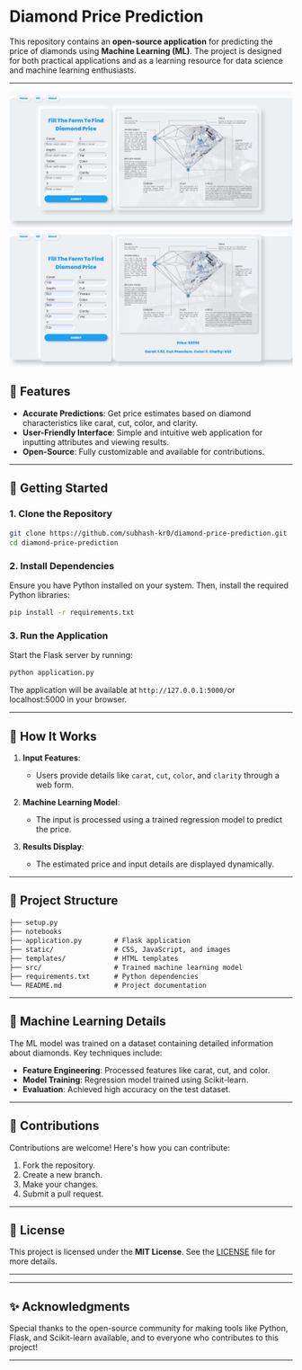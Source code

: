 # Diamond Price Prediction

This repository contains an **open-source application** for predicting the price of diamonds using **Machine Learning (ML)**. The project is designed for both practical applications and as a learning resource for data science and machine learning enthusiasts.

---
![](./static/images/demo_pic.jpeg)
![](./static/images/demo_pic2.jpeg)



## 🌟 Features

- **Accurate Predictions**: Get price estimates based on diamond characteristics like carat, cut, color, and clarity.
- **User-Friendly Interface**: Simple and intuitive web application for inputting attributes and viewing results.
- **Open-Source**: Fully customizable and available for contributions.

---

## 🚀 Getting Started

### 1. Clone the Repository

```bash
git clone https://github.com/subhash-kr0/diamond-price-prediction.git
cd diamond-price-prediction
```

### 2. Install Dependencies

Ensure you have Python installed on your system. Then, install the required Python libraries:

```bash
pip install -r requirements.txt
```

### 3. Run the Application

Start the Flask server by running:

```bash
python application.py
```

The application will be available at `http://127.0.0.1:5000/`or localhost:5000 in your browser.

---

## 🔧 How It Works

1. **Input Features**:
   - Users provide details like `carat`, `cut`, `color`, and `clarity` through a web form.

2. **Machine Learning Model**:
   - The input is processed using a trained regression model to predict the price.

3. **Results Display**:
   - The estimated price and input details are displayed dynamically.

---

## 💂️ Project Structure

```plaintext
├── setup.py
├── notebooks
├── application.py        # Flask application
├── static/               # CSS, JavaScript, and images
├── templates/            # HTML templates
├── src/                  # Trained machine learning model
├── requirements.txt      # Python dependencies
└── README.md             # Project documentation
```

---

## 🧠 Machine Learning Details

The ML model was trained on a dataset containing detailed information about diamonds. Key techniques include:

- **Feature Engineering**: Processed features like carat, cut, and color.
- **Model Training**: Regression model trained using Scikit-learn.
- **Evaluation**: Achieved high accuracy on the test dataset.

---

## 🤝 Contributions

Contributions are welcome! Here's how you can contribute:

1. Fork the repository.
2. Create a new branch.
3. Make your changes.
4. Submit a pull request.

---

## 📘 License

This project is licensed under the **MIT License**. See the [LICENSE](LICENSE) file for more details.

---

<!-- ## 🔗 Links

- **Live Demo**: [Add link here if hosted]
- **GitHub Repository**: [GitHub Link](https://github.com/your-username/diamond-price-prediction) -->

---

## ✨ Acknowledgments

Special thanks to the open-source community for making tools like Python, Flask, and Scikit-learn available, and to everyone who contributes to this project!

---
